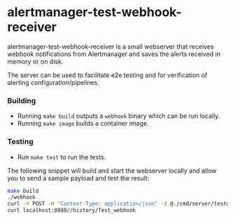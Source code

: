 # alertmanager-test-webhook-receiver

alertmanager-test-webhook-receiver is a small webserver that receives webhook notifications from Alertmanager
and saves the alerts received in memory or on disk.

The server can be used to facilitate e2e testing and for verification of alerting configuration/pipelines.

### Building

* Running `make build` outputs a `webhook` binary which can be run locally.
* Running `make image` builds a container image.

### Testing

* Run `make test` to run the tests.

The following snippet will build and start the webserver locally and allow you to send a sample payload and test the result:

```bash
make build
./webhook
curl -X POST -H "Content-Type: application/json" -d @./cmd/server/testdata/request.json localhost:8080/webhook
curl localhost:8080//history/Test_webhook
```

